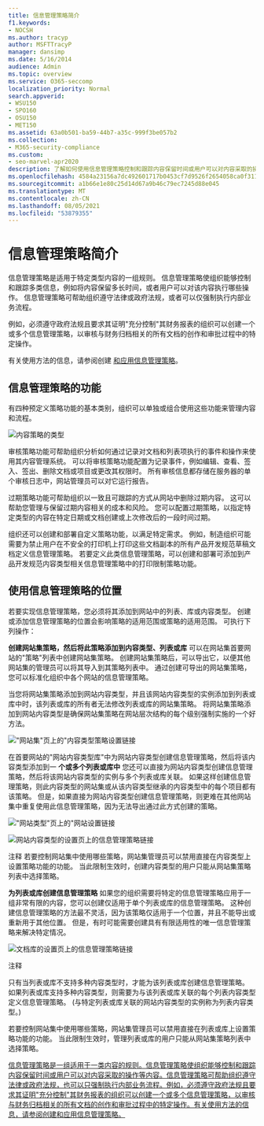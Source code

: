 ```yaml
---
title: 信息管理策略简介
f1.keywords:
- NOCSH
ms.author: tracyp
author: MSFTTracyP
manager: dansimp
ms.date: 5/16/2014
audience: Admin
ms.topic: overview
ms.service: O365-seccomp
localization_priority: Normal
search.appverid:
- WSU150
- SPO160
- OSU150
- MET150
ms.assetid: 63a0b501-ba59-44b7-a35c-999f3be057b2
ms.collection:
- M365-security-compliance
ms.custom:
- seo-marvel-apr2020
description: 了解如何使用信息管理策略控制和跟踪内容保留时间或用户可以对内容采取的操作等内容。
ms.openlocfilehash: 4584a23156a7dc492601717b0453cf7d9526f2654058ca0f311a370770518a73
ms.sourcegitcommit: a1b66e1e80c25d14d67a9b46c79ec7245d88e045
ms.translationtype: MT
ms.contentlocale: zh-CN
ms.lasthandoff: 08/05/2021
ms.locfileid: "53879355"
---
```

# <a name="introduction-to-information-management-policies"></a>信息管理策略简介

信息管理策略是适用于特定类型内容的一组规则。 信息管理策略使组织能够控制和跟踪多类信息，例如将内容保留多长时间，或者用户可以对该内容执行哪些操作。 信息管理策略可帮助组织遵守法律或政府法规，或者可以仅强制执行内部业务流程。 
  
例如，必须遵守政府法规且要求其证明"充分控制"其财务报表的组织可以创建一个或多个信息管理策略，以审核与财务归档相关的所有文档的创作和审批过程中的特定操作。
  
有关使用方法的信息，请参阅创建 [和应用信息管理策略](create-info-mgmt-policies.md)。
  
## <a name="features-of-information-management-policies"></a>信息管理策略的功能
<a name="__top"> </a>

有四种预定义策略功能的基本类别，组织可以单独或组合使用这些功能来管理内容和流程。 
  
![内容策略的类型](../media/19fcb8a3-974b-40d3-a13f-b76088d122f8.png)
  
审核策略功能可帮助组织分析如何通过记录对文档和列表项执行的事件和操作来使用其内容管理系统。 可以将审核策略功能配置为记录事件，例如编辑、查看、签入、签出、删除文档或项目或更改其权限时。 所有审核信息都存储在服务器的单个审核日志中，网站管理员可以对它运行报告。 
  
过期策略功能可帮助组织以一致且可跟踪的方式从网站中删除过期内容。 这可以帮助您管理与保留过期内容相关的成本和风险。 您可以配置过期策略，以指定特定类型的内容在特定日期或文档创建或上次修改后的一段时间过期。
  
组织还可以创建和部署自定义策略功能，以满足特定需求。 例如，制造组织可能需要为禁止用户在不安全的打印机上打印这些文档副本的所有产品开发规范草稿文档定义信息管理策略。 若要定义此类信息管理策略，可以创建和部署可添加到产品开发规范内容类型相关信息管理策略中的打印限制策略功能。
  
## <a name="locations-to-use-an-information-management-policy"></a>使用信息管理策略的位置
<a name="__toc340213528"> </a>

若要实现信息管理策略，您必须将其添加到网站中的列表、库或内容类型。 创建或添加信息管理策略的位置会影响策略的适用范围或策略的适用范围。 可执行下列操作：
  
 **创建网站集策略，然后将此策略添加到内容类型、列表或库** 可以在网站集首要网站的"策略"列表中创建网站集策略。 创建网站集策略后，可以导出它，以便其他网站集的管理员可以将其导入到其策略列表中。 通过创建可导出的网站集策略，您可以标准化组织中各个网站的信息管理策略。 
  
当您将网站集策略添加到网站内容类型，并且该网站内容类型的实例添加到列表或库中时，该列表或库的所有者无法修改列表或库的网站集策略。 将网站集策略添加到网站内容类型是确保网站集策略在网站层次结构的每个级别强制实施的一个好方法。
  
!["网站集"页上的"内容类型策略设置链接](../media/26d3466a-23ec-443f-88f0-2aaff38e992b.png)
  
 在首要网站的"网站内容类型库"中为网站内容类型创建信息管理策略，然后将该内容类型添加到一 **个或多个列表或库中** 您还可以直接为网站内容类型创建信息管理策略，然后将该网站内容类型的实例与多个列表或库关联。 如果这样创建信息管理策略，则此内容类型的网站集或从该内容类型继承的内容类型中的每个项目都有该策略。 但是，如果直接为网站内容类型创建信息管理策略，则更难在其他网站集中重复使用此信息管理策略，因为无法导出通过此方式创建的策略。 
  
!["网站类型"页上的"网站设置链接](../media/6f6fa51f-15d7-4782-b06f-a7b36e874cd3.png)
  
![网站内容类型的设置页上的信息管理策略链接](../media/15d83a34-6c8f-4b6e-b6ee-e9b0a70cbb4b.png)
  
注释 若要控制网站集中使用哪些策略，网站集管理员可以禁用直接在内容类型上设置策略功能的功能。 当此限制生效时，创建内容类型的用户只能从网站集策略列表中选择策略。
  
 **为列表或库创建信息管理策略** 如果您的组织需要将特定的信息管理策略应用于一组非常有限的内容，您可以创建仅适用于单个列表或库的信息管理策略。 这种创建信息管理策略的方法最不灵活，因为该策略仅适用于一个位置，并且不能导出或重新用于其他位置。 但是，有时可能需要创建具有有限适用性的唯一信息管理策略来解决特定情况。 
  
![文档库的设置页上的信息管理策略链接](../media/9fa6d366-6aab-49e1-a05c-898ac6f536e6.png)
  
注释 
  
只有当列表或库不支持多种内容类型时，才能为该列表或库创建信息管理策略。 如果列表或库支持多种内容类型，则需要为与该列表或库关联的每个列表内容类型定义信息管理策略。  (与特定列表或库关联的网站内容类型的实例称为列表内容类型。) 
  
若要控制网站集中使用哪些策略，网站集管理员可以禁用直接在列表或库上设置策略功能的功能。 当此限制生效时，管理列表或库的用户只能从网站集策略列表中选择策略。
  
[信息管理策略是一组适用于一类内容的规则。信息管理策略使组织能够控制和跟踪内容保留时间或用户可以对内容采取的操作等内容。信息管理策略可帮助组织遵守法律或政府法规，也可以只强制执行内部业务流程。例如，必须遵守政府法规且要求其证明"充分控制"其财务报表的组织可以创建一个或多个信息管理策略，以审核与财务归档相关的所有文档的创作和审批过程中的特定操作。有关使用方法的信息，请参阅创建和应用信息管理策略。](intro-to-info-mgmt-policies.md#__top)
  

